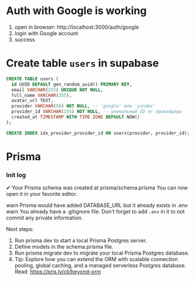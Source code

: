 # Auth with Google is working

1. open in browser: http://localhost:3000/auth/google
2. login with Google account
3. success

# Create table `users` in supabase

```sql
CREATE TABLE users (
  id UUID DEFAULT gen_random_uuid() PRIMARY KEY,
  email VARCHAR(255) UNIQUE NOT NULL,
  full_name VARCHAR(255),
  avatar_url TEXT,
  provider VARCHAR(50) NOT NULL, -- 'google' или 'yandex'
  provider_id VARCHAR(255) NOT NULL, -- уникальный ID от провайдера
  created_at TIMESTAMP WITH TIME ZONE DEFAULT NOW()
);

CREATE INDEX idx_provider_provider_id ON users(provider, provider_id);
```

# Prisma

### Init log

✔ Your Prisma schema was created at prisma/schema.prisma
  You can now open it in your favorite editor.

warn Prisma would have added DATABASE_URL but it already exists in .env
warn You already have a .gitignore file. Don't forget to add `.env` in it to not commit any private information.

Next steps:
1. Run prisma dev to start a local Prisma Postgres server.
2. Define models in the schema.prisma file.
3. Run prisma migrate dev to migrate your local Prisma Postgres database.
4. Tip: Explore how you can extend the ORM with scalable connection pooling, global caching, and a managed serverless Postgres database. Read: https://pris.ly/cli/beyond-orm
